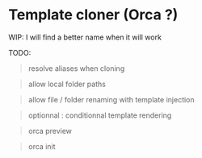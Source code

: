 # Template cloner (Orca ?)

WIP: I will find a better name when it will work

TODO:
> resolve aliases when cloning

> allow local folder paths

> allow file / folder renaming with template injection

> optionnal : conditionnal template rendering

> orca preview

> orca init